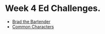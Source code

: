 # Week 4 Ed Challenges.

- [Brad the Bartender](https://edstem.org/au/courses/8571/challenges/70232)
- [Common Characters](https://edstem.org/au/courses/8571/challenges/70228)

